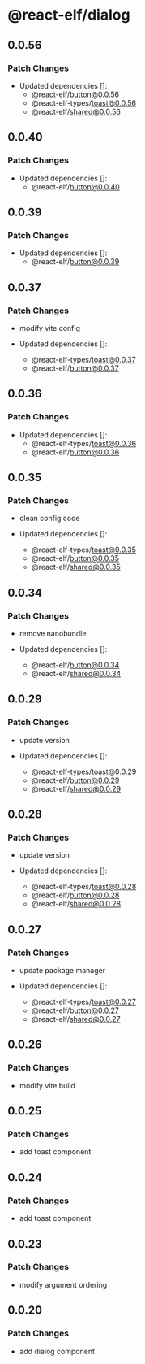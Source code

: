 # @react-elf/dialog

## 0.0.56

### Patch Changes

- Updated dependencies []:
  - @react-elf/button@0.0.56
  - @react-elf-types/toast@0.0.56
  - @react-elf/shared@0.0.56

## 0.0.40

### Patch Changes

- Updated dependencies []:
  - @react-elf/button@0.0.40

## 0.0.39

### Patch Changes

- Updated dependencies []:
  - @react-elf/button@0.0.39

## 0.0.37

### Patch Changes

- modify vite config

- Updated dependencies []:
  - @react-elf-types/toast@0.0.37
  - @react-elf/button@0.0.37

## 0.0.36

### Patch Changes

- Updated dependencies []:
  - @react-elf-types/toast@0.0.36
  - @react-elf/button@0.0.36

## 0.0.35

### Patch Changes

- clean config code

- Updated dependencies []:
  - @react-elf-types/toast@0.0.35
  - @react-elf/button@0.0.35
  - @react-elf/shared@0.0.35

## 0.0.34

### Patch Changes

- remove nanobundle

- Updated dependencies []:
  - @react-elf/button@0.0.34
  - @react-elf/shared@0.0.34

## 0.0.29

### Patch Changes

- update version

- Updated dependencies []:
  - @react-elf-types/toast@0.0.29
  - @react-elf/button@0.0.29
  - @react-elf/shared@0.0.29

## 0.0.28

### Patch Changes

- update version

- Updated dependencies []:
  - @react-elf-types/toast@0.0.28
  - @react-elf/button@0.0.28
  - @react-elf/shared@0.0.28

## 0.0.27

### Patch Changes

- update package manager

- Updated dependencies []:
  - @react-elf-types/toast@0.0.27
  - @react-elf/button@0.0.27
  - @react-elf/shared@0.0.27

## 0.0.26

### Patch Changes

- modify vite build

## 0.0.25

### Patch Changes

- add toast component

## 0.0.24

### Patch Changes

- add toast component

## 0.0.23

### Patch Changes

- modify argument ordering

## 0.0.20

### Patch Changes

- add dialog component
